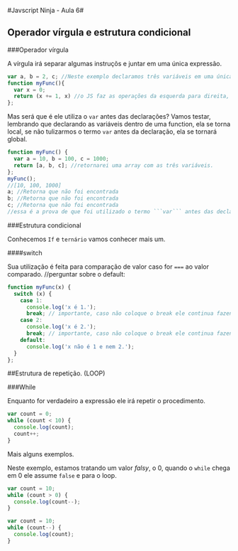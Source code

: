 #Javscript Ninja - Aula 6#

## Operador vírgula e estrutura condicional

###Operador vírgula

A vírgula irá separar algumas instruçõs e juntar em uma única expressão.

```js
var a, b = 2, c; //Neste exemplo declaramos três variáveis em uma única expressão, var a; var b = 2; var c;
function myFunc(){
  var x = 0;
  return (x += 1, x) //o JS faz as operações da esquerda para direita, essa expressão é igual a return ++x (pré incremento)
};
```

Mas será que é ele utiliza o ```var``` antes das declarações? Vamos testar, lembrando que declarando as variáveis dentro de uma function, ela se torna local,  se não tulizarmos o termo ```var``` antes da declaração, ela se tornará global.

```js
function myFunc() {
  var a = 10, b = 100, c = 1000;
  return [a, b, c]; //retornarei uma array com as três variáveis.
};
myFunc();
//[10, 100, 1000]
a; //Retorna que não foi encontrada
b; //Retorna que não foi encontrada
c; //Retorna que não foi encontrada
//essa é a prova de que foi utilizado o termo ```var``` antes das declarações.
```

###Estrutura condicional

Conhecemos ```If``` e ```ternário``` vamos conhecer mais um.

####switch

Sua utilização é feita para comparação de valor caso for ```===``` ao valor comparado.
//perguntar sobre o default:

```js
function myFunc(x) {
  switch (x) {
    case 1:
      console.log('x é 1.');
      break; // importante, caso não coloque o break ele continua fazendo os testes mesmo que seja verdadeiro
    case 2:
      console.log('x é 2.');
      break; // importante, caso não coloque o break ele continua fazendo os testes mesmo que seja verdadeiro
    default:
      console.log('x não é 1 e nem 2.');
  }
};
```

##Estrutura de repetição. (LOOP)

###While

Enquanto for verdadeiro a expressão ele irá repetir o procedimento.

```js
var count = 0;
while (count < 10) {
  console.log(count);
  count++;
}
```

Mais alguns exemplos.

Neste exemplo, estamos tratando um valor *falsy*, o 0, quando o ```while``` chega em 0 ele assume ```false``` e para o loop.

```js
var count = 10;
while (count > 0) {
  console.log(count--);
}
```

```js
var count = 10;
while (count--) {
  console.log(count);
}
```
